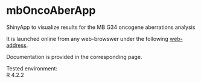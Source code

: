 # mbOncoAberApp
ShinyApp to visualize results for the MB G34 oncogene aberrations analysis

It is launched online from any web-browswer under the following [web-address](https://kokonech.shinyapps.io/mbOncoAberrations/).

Documentation is provided in the corresponding page. 

Tested environment:  
R 4.2.2

